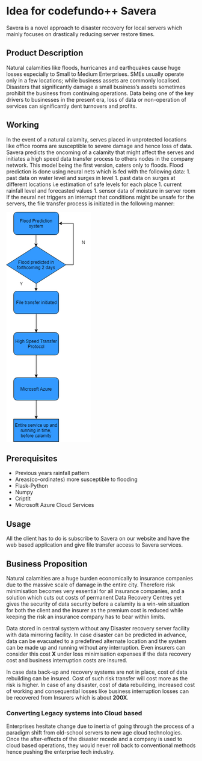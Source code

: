 # Idea for codefundo++ Savera
Savera is a novel approach to disaster recovery for local servers which mainly focuses on drastically reducing server restore times.

## Product Description
Natural calamities like floods, hurricanes and earthquakes cause huge losses especially to Small to Medium Enterprises. SMEs usually operate only in a few locations; while business assets are commonly localised. Disasters that significantly damage a small business’s assets sometimes prohibit the business from continuing operations. Data being one of the key drivers to businesses in the present era, loss of data or non-operation of services can significantly dent turnovers and profits.

## Working
In the event of a natural calamity, serves placed in unprotected locations like office rooms are susceptible to severe damage and hence loss of data. Savera predicts the oncoming of a calamity that might affect the serves and initiates a high speed data transfer process to others nodes in the company network.
This model being the first version, caters only to floods. Flood prediction is done using neural nets which is fed with the following data:
	1. past data on water level and surges in level 
	1. past data on surges at different locations i.e 		   estimation of safe levels for each place
	1. current rainfall level and forecasted values
   	1. sensor data of moisture in server room
If the neural net triggers an interrupt that conditions might be unsafe for the servers, the file transfer process is initiated in the following manner:

![alt text](https://github.com/VidhathB/Savera/blob/master/MSFT.png)


## Prerequisites
- Previous years rainfall pattern
- Areas(co-ordinates) more susceptible to flooding
- Flask-Python
- Numpy
- CriptIt
- Microsoft Azure Cloud Services

## Usage   
All the client has to do is subscribe to Savera on our website and have the web based application and give file transfer access to Savera services.

## Business Proposition
Natural calamities are a huge burden economically to insurance companies due to the massive scale of damage in the entire city. Therefore risk minimisation becomes very essential for all insurance companies, and a solution which cuts out costs of permanent Data Recovery Centres yet gives the security of data security before a calamity is a win-win situation for both the client and the insurer as the premium cost is reduced while keeping the risk an insurance company has to bear within limits. 

Data stored in central system without any Disaster recovery server facility with data mirroring facility. In case disaster can be predicted in advance, data can be evacuated to a predefined alternate location and the system can be made up and running without any interruption. Even insurers can consider this cost **X** under loss minimisation expenses if the data recovery cost and business interruption costs are insured. 

In case data back-up and recovery systems are not in place, cost of data rebuilding can be insured. Cost of such risk transfer will cost more as the risk is higher. In case of any disaster, cost of data rebuilding, increased cost of working and consequential losses like business interruption losses can be recovered from Insurers which is about **200X**.

### Converting Legacy systems into Cloud based
Enterprises hesitate change due to inertia of going through the process of a paradigm shift from old-school servers to new age cloud technologies. Once the after-effects of the disaster recede and a company is used to cloud based operations, they would never roll back to conventional methods hence pushing the enterprise tech industry.  
   

